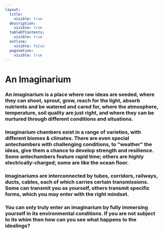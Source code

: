 ```yaml
---
layout:
  title:
    visible: true
  description:
    visible: true
  tableOfContents:
    visible: true
  outline:
    visible: false
  pagination:
    visible: true
---
```


# An Imaginarium

### An imaginarium is a place where raw ideas are seeded, where they can shoot, sprout, grow, reach for the light, absorb nutrients and be watered and cared for, where the atmosphere, temperature, soil quality are just right, and where they can be nurtured through different conditions and situations.

### Imaginarium chambers exist in a range of varieties, with different biomes & climates. There are even special antechambers with challenging conditions, to "weather" the ideas, give them a chance to develop strength and resilience. Some antechambers feature rapid time; others are highly electrically-charged; some are like the ocean floor.

### Imaginariums are interconnected by tubes, corridors, railways, ducts, cables, each of which carries certain transmissions. Some can transmit you as yourself, others transmit specific forms, which you may enter with the right mindset.

### You can only truly enter an imaginarium by fully immersing yourself in its environmental conditions. If you are not subject to its whim then how can you see what happens to the idealings?
